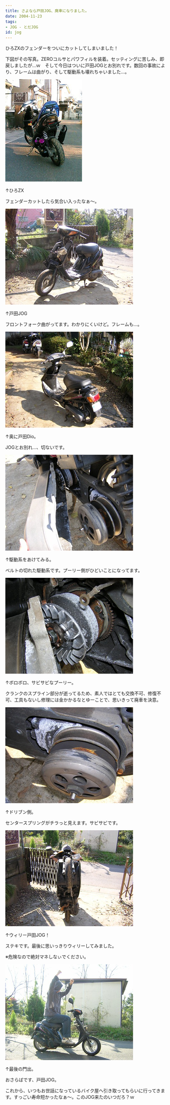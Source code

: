 ```yaml
---
title: さよなら戸田JOG、廃車になりました。
date: 2004-11-23
tags:
- JOG - とだJOG
id: jog
---
```



<p class="sentence">ひろZXのフェンダーをついにカットしてしまいました！</p>
<p class="sentence spacing10">下図がその写真。ZEROコルサとパワフィルを装着。セッティングに苦しみ、即戻しましたが...ｗ　そして今日はついに戸田JOGとお別れです。数回の事故により、フレームは曲がり、そして駆動系も壊れちゃいました...。</p>
<div class="center spacing"><img src="/photo/diary/2004.11.23_zx1.jpg" alt=""></div>
<p class="sentence">↑ひろZX</p>
<p class="sentence spacing10">フェンダーカットしたら気合い入ったなぁ～。</p>
<div class="center spacing"><img src="/photo/diary/2004.11.23_zx2.jpg" alt=""></div>
<p class="sentence">↑戸田JOG</p>
<p class="sentence spacing10">フロントフォーク曲がってます。わかりにくいけど。フレームも...。</p>
<div class="center spacing"><img src="/photo/diary/2004.11.23_zx3.jpg" alt=""></div>
<p class="sentence">↑奥に戸田Dio。</p>
<p class="sentence spacing10">JOGとお別れ...、切ないです。</p>
<div class="center spacing"><img src="/photo/diary/2004.11.23_zx4.jpg" alt=""></div>
<p class="sentence">↑駆動系をあけてみる。</p>
<p class="sentence spacing10">ベルトの切れた駆動系です。プーリー側がひどいことになってます。</p>
<div class="center spacing"><img src="/photo/diary/2004.11.23_zx5.jpg" alt=""></div>
<p class="sentence">↑ボロボロ、サビサビなプーリー。</p>
<p class="sentence spacing10">クランクのスプライン部分が逝ってるため、素人ではとても交換不可、修復不可、工具もないし修理には金かかるなとゆーことで、思いきって廃車を決意。</p>
<div class="center spacing"><img src="/photo/diary/2004.11.23_zx6.jpg" alt=""></div>
<p class="sentence">↑ドリブン側。</p>
<p class="sentence spacing10">センタースプリングがチラっと見えます。サビサビです。</p>
<div class="center spacing"><img src="/photo/diary/2004.11.23_zx7.jpg" alt=""></div>
<p class="sentence">↑ウィリー戸田JOG！</p>
<p class="sentence">ステキです。最後に思いっきりウィリーしてみました。</p>
<p class="sentence spacing10">※危険なので絶対マネしなぃでください。</p>
<div class="center spacing"><img src="/photo/diary/2004.11.23_zx8.jpg" alt=""></div>
<p class="sentence">↑最後の門出。</p>
<p class="sentence">おさらばです、戸田JOG。</p>
<p class="sentence">これから、いつもお世話になっているバイク屋へ引き取ってもらいに行ってきます。すっごい寿命短かったなぁ～。このJOG来たのいつだろ？ｗ</p>
